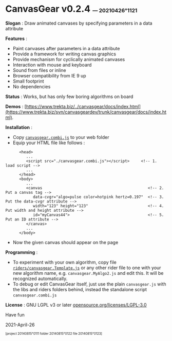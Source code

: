 ﻿# CanvasGear v0.2.4 <sup><sub><sub>— 20210426°1121</sub></sub></sup>

**Slogan** : Draw animated canvases by specifying parameters in a data attribute

**Features** :
- Paint canvases after parameters in a data attribute
- Provide a framework for writing canvas graphics
- Provide mechanism for cyclically animated canvases
- Interaction with mouse and keyboard
- Sound from files or inline
- Browser compatibility from IE 9 up
- Small footprint
- No dependencies

**Status** : Works, but has only few boring algorithms on board

**Demos** : [https://www.trekta.biz/../canvasgear/docs/index.html](https://www.trekta.biz/svn/canvasgeardev/trunk/canvasgear/docs/index.html).

**Installation** :
- Copy [`canvasgear.combi.js`](./canvasgear.combi.js) to your web folder
- Equip your HTML file like follows :
```
      <head>
         ...
         <script src="./canvasgear.combi.js"></script>     <!-- 1. load script -->
         ...
      </head>
      <body>
         ...
         <canvas                                              <!-- 2. Put a canvas tag -->
            data-cvgr="algo=pulse color=hotpink hertz=0.197"  <!-- 3. Put the data-cvgr attribute -->
            width="123" height="123"                          <!-- 4. Put width and height attribute -->
            id="myCanvas44">                                  <!-- 5. Put an ID attribute -->
         </canvas>
         ...
      </body>
```
- Now the given canvas should appear on the page

**Programming** :
- To experiment with your own algorithm, copy file
   [`riders/canvasgear.Template.js`](./riders/canvasgear.Template.js)
   or any other rider file to one with your new algorithm name,
   e.g. `canvasgear.MyAlgo2.js`
   and edit this. It will be recognized automatically.
- To debug or edit CanvasGear itself, just use the plain `canvasgear.js` with
   the libs and riders folders behind, instead the standalone script `canvasgear.combi.js`

**License** : GNU LGPL v3 or later [opensource.org/licenses/LGPL-3.0](https://opensource.org/licenses/LGPL-3.0)

Have fun

2021-April-26

<sup><sub>[project 20140815°0111 folder 20140815°0122 file 20140815°0123]</sub></sup>
